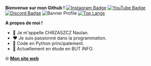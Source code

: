 **Bienvenue sur mon Github !** [![Instagram Badge](https://img.shields.io/badge/-Instagram-e4405f?style=flat-square&logo=Instagram&logoColor=white)](https://www.instagram.com/naulan.chrzaszcz/) [![YouTube Badge](https://img.shields.io/badge/-Youtube-911010?style=flat-square&logo=Youtube&logoColor=red)](https://www.youtube.com/channel/UCbl4AHVket_DNhBzQG56f7w) [![Discord Badge](https://img.shields.io/badge/-Discord-7e60bf?style=flat-square&logo=Discord&logoColor=purple)](https://discord.gg/yEvBg8CPaM) 
![Banner Profile](https://eapi.pcloud.com/getpubthumb?code=XZmubJZO3RLKrQ4bwSiOupYtRg78SzGx3N7&linkpassword=undefined&size=1918x378&crop=0&type=auto)
[![Top Langs](https://github-readme-stats.vercel.app/api/top-langs/?username=NaulaN&layout=compact)](https://github.com/anuraghazra/github-readme-stats)

**A propos de moi !**
- 👋 Je m'appelle CHRZASZCZ Naulan.
- ❤ Je suis passionné dans la programmation.
- 🥉 Code en Python principalement.
- 💼 Actuellement en étude en BUT INFO.

🌐 __[Mon site web](https://www.chrz-development.fr)__
